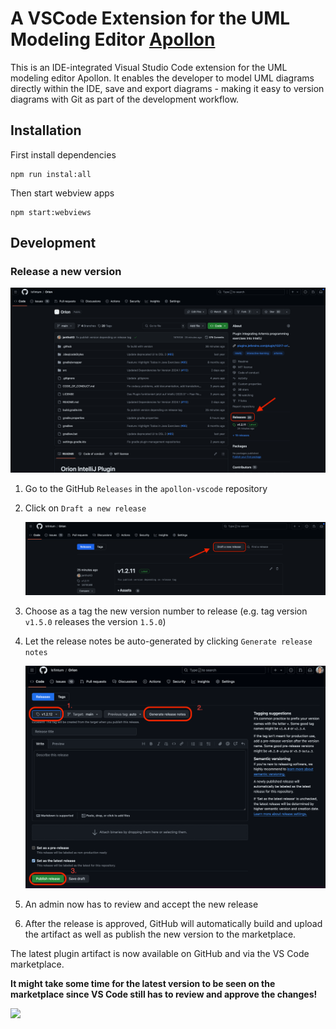 # A VSCode Extension for the UML Modeling Editor [Apollon](https://github.com/ls1intum/Apollon)

This is an IDE-integrated Visual Studio Code extension for the UML modeling editor Apollon. It enables the developer to model UML diagrams directly within the IDE, save and export diagrams - making it easy to version diagrams with Git as part of the development workflow.

## Installation

First install dependencies

```
npm run instal:all
```

Then start webview apps

```
npm start:webviews
```

## Development

### Release a new version

![](.github/media/home_to_release.png)

1. Go to the GitHub `Releases` in the `apollon-vscode` repository
2. Click on `Draft a new release`

   ![](.github/media/releases_list.png)

3. Choose as a tag the new version number to release (e.g. tag version `v1.5.0` releases the version `1.5.0`)
4. Let the release notes be auto-generated by clicking `Generate release notes`

   ![](.github/media/create_release.png)

5. An admin now has to review and accept the new release
6. After the release is approved, GitHub will automatically build and upload the artifact as well as publish the new version to the marketplace.

The latest plugin artifact is now available on GitHub and via the VS Code marketplace.

**It might take some time for the latest version to be seen on the marketplace since VS Code still has to review
and approve the changes!**

![](.github/media/release.gif)
